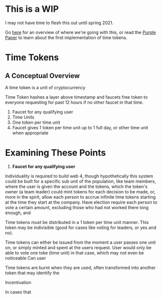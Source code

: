 # This is a WIP 
I may not have time to flesh this out until spring 2021.

Go [here](https://github.com/dougbutner/web-4) for an overview of where we're going with this, or read the [Purple Paper](https://docs.google.com/document/d/1T2JH9J73WjgZ9-cULJAzrYvZzyPSXEA_fdgt21lHnDc/preview) to learn about the first implementation of time tokens.

# Time Tokens
## A Conceptual Overview

A time token is a unit of cryptocurrency

Time Token hashes a layer above timestamp and faucets free token to everyone requesting for past 12 hours if no other faucet in that time. 

1. Faucet for any qualifying user
2. Time Units
3. One token per time unit
4. Faucet gives 1 token per time unit up to 1 full day, or other time unit when appropriate




# Examining These Points

 1. **Faucet for any qualifying user**

Individuality is required to build web 4, though hypothetically this system could be built for a specific sub unit of the population, like team members, where the user is given the account and the tokens, which the token's owner (a team leader) could mint tokens for each decision to be made, or, more in the spirit, allow each person to accrue infinite time tokens starting at the time they start at the company. Have election require each person to vote a certain amount, excluding those who had not worked there long enough, and



Time tokens must be distributed in a 1 token per time unit manner. This token may be indivisible (good for cases like voting for leaders, or yes and no). 



Time tokens can either be issued from the moment a user passes one unit on, or simply minted and spent at the users request. User would only be able to vote one toke (time unit) in that case, which may not even be noticeable 
Can user 


Time tokens are burnt when they are used, often transformed into another token that may identify the 




Incentivation

In cases that 
<!--stackedit_data:
eyJoaXN0b3J5IjpbLTE1MjAyMDg3NjYsODI3Nzc1NDc4LDIwMT
MwNDIzMjUsLTQwODYyODM2OSwzMzA1ODYwNDUsLTEyOTc1MDMz
NjMsLTE2OTk5OTgyMzQsLTI1NDk4NDg1MiwtMzQ4ODA3MzQwLD
M4OTUxMTQ2OSwtOTE2Nzk2ODQ4LC04MTgxNjg4NDUsMTE0MTY4
MTI5NV19
-->